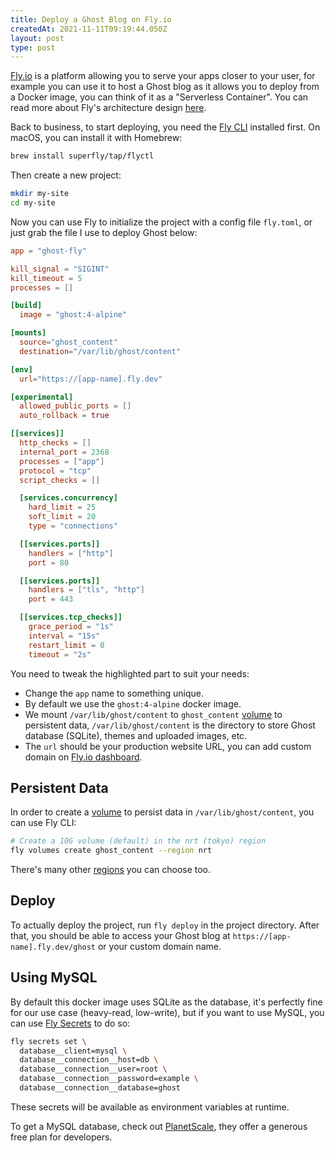```yaml
---
title: Deploy a Ghost Blog on Fly.io
createdAt: 2021-11-11T09:19:44.050Z
layout: post
type: post
---
```


[Fly.io](https://fly.io) is a platform allowing you to serve your apps closer to your user, for example you can use it to host a Ghost blog as it allows you to deploy from a Docker image, you can think of it as a "Serverless Container". You can read more about Fly's architecture design [here](https://fly.io/docs/reference/architecture/).

Back to business, to start deploying, you need the [Fly CLI](https://fly.io/docs/getting-started/installing-flyctl/) installed first. On macOS, you can install it with Homebrew:

```bash
brew install superfly/tap/flyctl
```

Then create a new project:

```bash
mkdir my-site
cd my-site
```

Now you can use Fly to initialize the project with a config file `fly.toml`, or just grab the file I use to deploy Ghost below:

```toml {highlightLines:[1,'7-15'],lineNumbers:true}
app = "ghost-fly"

kill_signal = "SIGINT"
kill_timeout = 5
processes = []

[build]
  image = "ghost:4-alpine"

[mounts]
  source="ghost_content"
  destination="/var/lib/ghost/content"

[env]
  url="https://[app-name].fly.dev"

[experimental]
  allowed_public_ports = []
  auto_rollback = true

[[services]]
  http_checks = []
  internal_port = 2368
  processes = ["app"]
  protocol = "tcp"
  script_checks = []

  [services.concurrency]
    hard_limit = 25
    soft_limit = 20
    type = "connections"

  [[services.ports]]
    handlers = ["http"]
    port = 80

  [[services.ports]]
    handlers = ["tls", "http"]
    port = 443

  [[services.tcp_checks]]
    grace_period = "1s"
    interval = "15s"
    restart_limit = 0
    timeout = "2s"

```

You need to tweak the highlighted part to suit your needs:

- Change the `app` name to something unique.
- By default we use the `ghost:4-alpine` docker image.
- We mount `/var/lib/ghost/content` to `ghost_content` [volume](https://fly.io/docs/reference/volumes/) to persistent data, `/var/lib/ghost/content` is the directory to store Ghost database (SQLite), themes and uploaded images, etc.
- The `url` should be your production website URL, you can add custom domain on [Fly.io dashboard](https://fly.io/apps/).

## Persistent Data

In order to create a [volume](https://fly.io/docs/reference/volumes/) to persist data in `/var/lib/ghost/content`, you can use Fly CLI:

```bash
# Create a 10G volume (default) in the nrt (tokyo) region
fly volumes create ghost_content --region nrt
```

There's many other [regions](https://fly.io/docs/reference/regions/) you can choose too.

## Deploy

To actually deploy the project, run `fly deploy` in the project directory. After that, you should be able to access your Ghost blog at `https://[app-name].fly.dev/ghost` or your custom domain name.

## Using MySQL

By default this docker image uses SQLite as the database, it's perfectly fine for our use case (heavy-read, low-write), but if you want to use MySQL, you can use [Fly Secrets](https://fly.io/docs/reference/secrets/) to do so:

```bash
fly secrets set \
  database__client=mysql \
  database__connection__host=db \
  database__connection__user=root \
  database__connection__password=example \
  database__connection__database=ghost
```

These secrets will be available as environment variables at runtime.

To get a MySQL database, check out [PlanetScale](https://planetscale.com/), they offer a generous free plan for developers.
